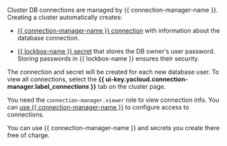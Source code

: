 Cluster DB connections are managed by {{ connection-manager-name }}. Creating a cluster automatically creates:

* [{{ connection-manager-name }} connection](../../metadata-hub/concepts/connection-manager.md) with information about the database connection.

* [{{ lockbox-name }} secret](../../metadata-hub/concepts/secret.md) that stores the DB owner's user password. Storing passwords in {{ lockbox-name }} ensures their security.

The connection and secret will be created for each new database user. To view all connections, select the **{{ ui-key.yacloud.connection-manager.label_connections }}** tab on the cluster page.

You need the `connection-manager.viewer` role to view connection info. You can [use {{ connection-manager-name }}](../../metadata-hub/operations/connection-access.md) to configure access to connections.

You can use {{ connection-manager-name }} and secrets you create there free of charge.
